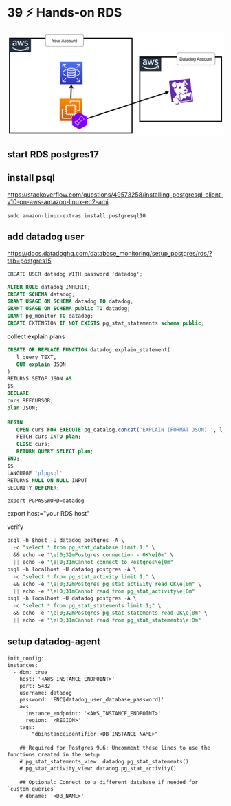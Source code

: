 # 39 ⚡ Hands-on RDS

![](../imgs/a938d11c358141c0a851ad7ecfa658ac.png)

## start RDS postgres17

## install psql

https://stackoverflow.com/questions/49573258/installing-postgresql-client-v10-on-aws-amazon-linux-ec2-ami

`sudo amazon-linux-extras install postgresql10`

## add datadog user

https://docs.datadoghq.com/database_monitoring/setup_postgres/rds/?tab=postgres15

```
CREATE USER datadog WITH password 'datadog';
```

```sql
ALTER ROLE datadog INHERIT;
CREATE SCHEMA datadog;
GRANT USAGE ON SCHEMA datadog TO datadog;
GRANT USAGE ON SCHEMA public TO datadog;
GRANT pg_monitor TO datadog;
CREATE EXTENSION IF NOT EXISTS pg_stat_statements schema public;
```

collect explain plans

```sql
CREATE OR REPLACE FUNCTION datadog.explain_statement(
   l_query TEXT,
   OUT explain JSON
)
RETURNS SETOF JSON AS
$$
DECLARE
curs REFCURSOR;
plan JSON;

BEGIN
   OPEN curs FOR EXECUTE pg_catalog.concat('EXPLAIN (FORMAT JSON) ', l_query);
   FETCH curs INTO plan;
   CLOSE curs;
   RETURN QUERY SELECT plan;
END;
$$
LANGUAGE 'plpgsql'
RETURNS NULL ON NULL INPUT
SECURITY DEFINER;
```

```
export PGPASSWORD=datadog
```

export host="your RDS host"

verify

```sql
psql -h $host -U datadog postgres -A \
  -c "select * from pg_stat_database limit 1;" \
  && echo -e "\e[0;32mPostgres connection - OK\e[0m" \
  || echo -e "\e[0;31mCannot connect to Postgres\e[0m"
psql -h localhost -U datadog postgres -A \
  -c "select * from pg_stat_activity limit 1;" \
  && echo -e "\e[0;32mPostgres pg_stat_activity read OK\e[0m" \
  || echo -e "\e[0;31mCannot read from pg_stat_activity\e[0m"
psql -h localhost -U datadog postgres -A \
  -c "select * from pg_stat_statements limit 1;" \
  && echo -e "\e[0;32mPostgres pg_stat_statements read OK\e[0m" \
  || echo -e "\e[0;31mCannot read from pg_stat_statements\e[0m"
```

## setup datadog-agent

```
init_config:
instances:
  - dbm: true
    host: '<AWS_INSTANCE_ENDPOINT>'
    port: 5432
    username: datadog
    password: 'ENC[datadog_user_database_password]'
    aws:
      instance_endpoint: '<AWS_INSTANCE_ENDPOINT>'
      region: '<REGION>'
    tags:
      - "dbinstanceidentifier:<DB_INSTANCE_NAME>"

    ## Required for Postgres 9.6: Uncomment these lines to use the functions created in the setup
    # pg_stat_statements_view: datadog.pg_stat_statements()
    # pg_stat_activity_view: datadog.pg_stat_activity()

    ## Optional: Connect to a different database if needed for `custom_queries`
    # dbname: '<DB_NAME>'
```
